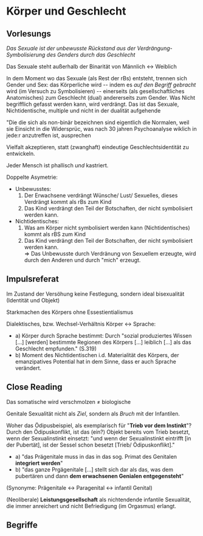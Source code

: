 # Körper und Geschlecht

## Vorlesungs 
*Das Sexuale ist der unbewusste Rückstand aus der Verdrängung-Symbolisierung des
Genders durch das Geschlecht*

Das Sexuale steht außerhalb der Binarität von Männlich ↔ Weiblich 

In dem Moment wo das Sexuale (als Rest der rBs) entsteht, trennen sich Gender
und Sex: 
das Körperliche wird -- indem es *auf den Begriff gebracht* wird (im Versuch zu
Symbolisieren) -- einerseits (als gesellschaftliches Anatomisches) zum
Geschlecht (dual) andererseits zum Gender. Was Nicht begrifflich gefasst werden kann,
wird verdrängt. Das ist das Sexuale, Nichtidentische, multiple und nicht in der
dualität aufgehende

"Die die sich als non-binär bezeichnen sind eigentlich die Normalen, weil sie
Einsicht in die Widersprüc, was nach 30 jahren Psychoanalyse wiklich in jede:r
anzutreffen ist, ausprechen

Vielfalt akzeptieren, statt (zwanghaft) eindeutige Geschlechtsidentität zu
entwickeln.

Jeder Mensch ist phallisch *und* kastriert.

Doppelte Asymetrie: 
- Unbewusstes:
  1. Der Erwachsene verdrängt Wünsche/ Lust/ Sexuelles, dieses Verdrängt kommt
  als rBs zum Kind
  2. Das Kind verdrängt den Teil der Botschaften, der nicht symbolisiert werden
  kann.
- Nichtidentisches:
  1. Was am Körper nicht symbolisiert werden kann (Nichtidentisches) kommt als
  rBS zum Kind
  2. Das Kind verdrängt den Teil der Botschaften, der nicht symbolisiert werden
  kann.  
⇒ Das Unbewusste durch Verdränung von Sexuellem erzeugte, wird durch den Anderen
und durch "mich" erzeugt. 

## Impulsreferat
Im Zustand der Versöhung keine Festlegung, sondern ideal bisexualität (Identität
und Objekt)

Starkmachen des Körpers ohne Essestientialismus 

Dialektisches, bzw. Wechsel-Verhältnis Körper ↔ Sprache: 
- a) Körper durch Sprache bestimmt: Durch "sozial produziertes Wissen [...]
  [werden] bestimmte Regionen des Körpers [...] leiblich [...] als das
  Geschlecht empfunden." (S.319)
- b) Moment des Nichtidentischen i.d. Materialität des Körpers, der
  emanzipatives Potential hat in dem Sinne, dass er auch Sprache verändert.


## Close Reading
Das somatische wird verschmolzen ≠ biologische

Genitale Sexualität nicht als *Ziel*, sondern als *Bruch* mit der Infantilen.

Woher das Ödipusbeispiel, als exemplarisch für "**Trieb vor dem Instinkt**"? Durch
den Ödipuskonflikt, ist das (ein?) Objekt bereits vom Trieb besetzt, wenn der
Sexualinstinkt einsetzt: "und wenn der Sexualinstinkt eintrifft [in der
Pubertät], ist der Sessel schon besetzt [Trieb/ Ödipuskonflikt]."

- a) "das Prägenitale muss in das in das sog. Primat des Genitalen **integriert
  werden**"
- b) "das ganze Prgägenitale [...] stellt sich dar als das, was dem pubertären
  und dann **dem erwachsenen Genialen entgegensteht**"

(Synonyme: Prägenitale ↔ Paragenital ↔ infantil Genital)

(Neoliberale) **Leistungsgesellschaft** als nichtendende infantile Sexualität, die 
immer anreichert und nicht Befriedigung (im Orgasmus) erlangt.

## Begriffe 
